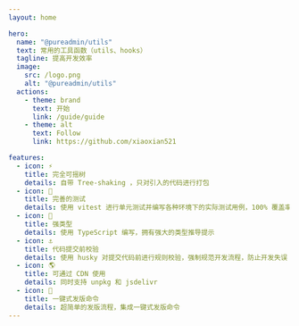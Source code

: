 ```yaml
---
layout: home

hero:
  name: "@pureadmin/utils"
  text: 常用的工具函数（utils、hooks）
  tagline: 提高开发效率
  image:
    src: /logo.png
    alt: "@pureadmin/utils"
  actions:
    - theme: brand
      text: 开始
      link: /guide/guide
    - theme: alt
      text: Follow
      link: https://github.com/xiaoxian521

features:
  - icon: ⚡️
    title: 完全可摇树
    details: 自带 Tree-shaking ，只对引入的代码进行打包
  - icon: 🧪
    title: 完善的测试
    details: 使用 vitest 进行单元测试并编写各种环境下的实际测试用例，100% 覆盖率，100% 通过率,
  - icon: 🦾
    title: 强类型
    details: 使用 TypeScript 编写，拥有强大的类型推导提示
  - icon: ⚓
    title: 代码提交前校验
    details: 使用 husky 对提交代码前进行规则校验，强制规范开发流程，防止开发失误
  - icon: 🌎
    title: 可通过 CDN 使用
    details: 同时支持 unpkg 和 jsdelivr
  - icon: 🕋
    title: 一键式发版命令
    details: 超简单的发版流程，集成一键式发版命令
---
```


<script setup>
import { onMounted, h } from 'vue'
import { useMessage } from "./components/message"
import { addReleaseTag } from './.vitepress/utils/addReleaseTag.js'

onMounted(() => {
  addReleaseTag()
})

const mess = h("span", {}, [
  "文档使用",
  h(
    "a",
    {
      href: "https://vitepress.vuejs.org/",
      target: "_blank",
      style: {
        color: "#409eff",
      },
    },
    [" vitepress "]
  ),
  h(
    "span",
    "编写，vitepress 处于非稳定版本阶段，如点击页面遇到卡顿，请刷新浏览器即可"
  ),
])

const { message } = useMessage()

if(process.env.NODE_ENV !== 'development') message?.info(() => mess, { closable: true, duration: 12000 })
</script>
